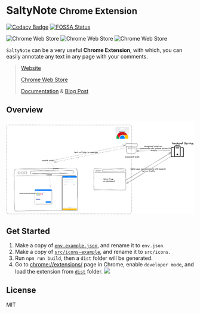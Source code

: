 # SaltyNote <small>Chrome Extension</small>

[![Codacy Badge](https://app.codacy.com/project/badge/Grade/62a09c3bb28d4f5b882eb6c01dad6ea4)](https://app.codacy.com/gh/SaltyNote/saltynote-chrome-extension/dashboard?utm_source=gh&utm_medium=referral&utm_content=&utm_campaign=Badge_grade)
[![FOSSA Status](https://app.fossa.com/api/projects/git%2Bgithub.com%2FSaltyNote%2Fsaltynote-chrome-extension.svg?type=shield)](https://app.fossa.com/projects/git%2Bgithub.com%2FSaltyNote%2Fsaltynote-chrome-extension?ref=badge_shield)

![Chrome Web Store](https://img.shields.io/chrome-web-store/stars/baanghljiehhpljdbonfknboakpfajnn)
![Chrome Web Store](https://img.shields.io/chrome-web-store/rating-count/baanghljiehhpljdbonfknboakpfajnn)
![Chrome Web Store](https://img.shields.io/chrome-web-store/users/baanghljiehhpljdbonfknboakpfajnn)

`SaltyNote` can be a very useful **Chrome Extension**, with which, you can easily annotate any text in any page with your comments.

> [Website](https://saltynote.com/)
> 
> [Chrome Web Store](https://chrome.google.com/webstore/detail/saltynote/baanghljiehhpljdbonfknboakpfajnn)
> 
> [Documentation](https://saltynote.github.io/saltynote-chrome-extension/) & [Blog Post](https://hzhou.me/2023/04/22/saltynote-implementation-chrome-extension/)

## Overview
![Overview](https://raw.githubusercontent.com/zhouhao/SaltyNote-Overview-Slides/master/assets/chrome-extension-overview.png)

## Get Started

1. Make a copy of [`env.example.json`](./env.example.json), and rename it to `env.json`.
1. Make a copy of [`src/icons-example`](./src/icons-example), and rename it to `src/icons`.
1. Run `npm run build`, then a `dist` folder will be generated.
1. Go to [chrome://extensions/](chrome://extensions/) page in Chrome, enable `developer mode`, and load the extension from [`dist`](./dist) folder.
   ![](./docs/images/chrome.png)

## License

MIT

